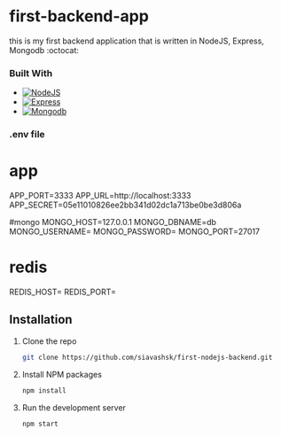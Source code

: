 # first-backend-app
this is my first backend application that is written in NodeJS, Express, Mongodb :octocat:

### Built With
* [![NodeJS](https://img.shields.io/badge/node.js-000000?style=for-the-badge&logo=nodedotjs&logoColor=green)](https://nodejs.org/)
* [![Express](https://img.shields.io/badge/express-000000?style=for-the-badge&logo=express&logoColor=white)](https://express.com/)
* [![Mongodb](https://img.shields.io/badge/mongodb-000000?style=for-the-badge&logo=mongodb&logoColor=green)](https://mongodb.com/)


### .env file

   # app
  APP_PORT=3333
  APP_URL=http://localhost:3333
  APP_SECRET=05e11010826ee2bb341d02dc1a713be0be3d806a
  
  #mongo
  MONGO_HOST=127.0.0.1
  MONGO_DBNAME=db
  MONGO_USERNAME=
  MONGO_PASSWORD=
  MONGO_PORT=27017
  
  # redis
  REDIS_HOST=
  REDIS_PORT=


<!-- GETTING STARTED -->
## Installation
1. Clone the repo
   ```sh
   git clone https://github.com/siavashsk/first-nodejs-backend.git
   ```
2. Install NPM packages
   ```sh
   npm install
   ```
3. Run the development server
    ```sh
   npm start
   ```

